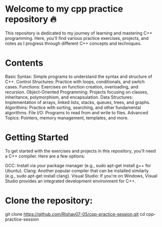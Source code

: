 # Welcome to my cpp practice repository 🔥

This repository is dedicated to my journey of learning and mastering C++ programming. Here, you'll find various practice exercises, projects, and notes as I progress through different C++ concepts and techniques.

# Contents

Basic Syntax: Simple programs to understand the syntax and structure of C++.
Control Structures: Practice with loops, conditionals, and switch cases.
Functions: Exercises on function creation, overloading, and recursion.
Object-Oriented Programming: Projects focusing on classes, inheritance, polymorphism, and encapsulation.
Data Structures: Implementation of arrays, linked lists, stacks, queues, trees, and graphs.
Algorithms: Practice with sorting, searching, and other fundamental algorithms.
File I/O: Programs to read from and write to files.
Advanced Topics: Pointers, memory management, templates, and more.

# Getting Started

To get started with the exercises and projects in this repository, you'll need a C++ compiler. Here are a few options:

GCC: Install via your package manager (e.g., sudo apt-get install g++ for Ubuntu).
Clang: Another popular compiler that can be installed similarly (e.g., sudo apt-get install clang).
Visual Studio: If you're on Windows, Visual Studio provides an integrated development environment for C++.

# Clone the repository:
git clone https://github.com/Rishav07-05/cpp-practice-session.git
cd cpp-practice-session

